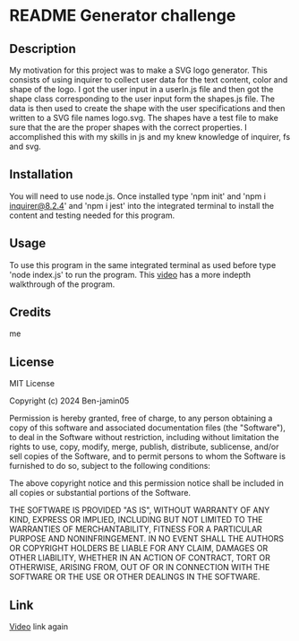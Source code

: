 # README Generator challenge

## Description

My motivation for this project was to make a SVG logo generator. This consists of using inquirer to collect user data for the text content, color and shape of the logo. I got the user input in a userIn.js file and then got the shape class corresponding to the user input form the shapes.js file. The data is then used to create the shape with the user specifications and then written to a SVG file names logo.svg. The shapes have a test file to make sure that the are the proper shapes with the correct properties. I accomplished this with my skills in js and my knew knowledge of inquirer, fs and svg. 

## Installation

You will need to use node.js. Once installed type 'npm init' and 'npm i inquirer@8.2.4' and 'npm i jest' into the integrated terminal to install the content and testing needed for this program.

## Usage

To use this program in the same integrated terminal as used before type 'node index.js' to run the program.
This [video]() has a more indepth walkthrough of the program. 

## Credits 

me

## License

MIT License

Copyright (c) 2024 Ben-jamin05

Permission is hereby granted, free of charge, to any person obtaining a copy
of this software and associated documentation files (the "Software"), to deal
in the Software without restriction, including without limitation the rights
to use, copy, modify, merge, publish, distribute, sublicense, and/or sell
copies of the Software, and to permit persons to whom the Software is
furnished to do so, subject to the following conditions:

The above copyright notice and this permission notice shall be included in all
copies or substantial portions of the Software.

THE SOFTWARE IS PROVIDED "AS IS", WITHOUT WARRANTY OF ANY KIND, EXPRESS OR
IMPLIED, INCLUDING BUT NOT LIMITED TO THE WARRANTIES OF MERCHANTABILITY,
FITNESS FOR A PARTICULAR PURPOSE AND NONINFRINGEMENT. IN NO EVENT SHALL THE
AUTHORS OR COPYRIGHT HOLDERS BE LIABLE FOR ANY CLAIM, DAMAGES OR OTHER
LIABILITY, WHETHER IN AN ACTION OF CONTRACT, TORT OR OTHERWISE, ARISING FROM,
OUT OF OR IN CONNECTION WITH THE SOFTWARE OR THE USE OR OTHER DEALINGS IN THE
SOFTWARE.



## Link

[Video]() link again